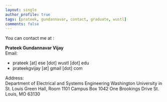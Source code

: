 ```yaml
---
layout: single
author_profile: true
tags: [prateek, gundannavar, contact, graduate, wustl]
comments: false
---
```


You can contact me at :

**Prateek Gundannavar Vijay**  
Email:  

* prateek [at] ese [dot] wustl [dot] edu
* prateekgvijay [at] gmail [dot] com

Address:  
Department of Electrical and Systems Engineering
Washington University in St. Louis
Green Hall, Room 1101
Campus Box 1042
One Brookings Drive
St. Louis, MO 63130